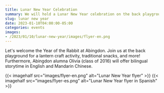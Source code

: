 ```yaml
--- 
title: Lunar New Year Celebration
summary: We will hold a Lunar New Year celebration on the back playground on Sunday, January 28.
slug: lunar new year
date: 2023-01-10T04:00:00-05:00
categories: events
images: 
- /2023/01/10/lunar-new-year/images/flyer-en.png
---
```


Let's welcome the Year of the Rabbit at Abingdon. Join us at the back playground for a lantern craft activity, traditional snacks, and more! Furthermore, Abingdon alumna Olivia (class of 2016) will offer bilingual storytime in English and Mandarin Chinese.  

{{< imagehalf src="images/flyer-en.png" alt="Lunar New Year flyer" >}}
{{< imagehalf src="images/flyer-es.png" alt="Lunar New Year flyer in Spanish" >}}